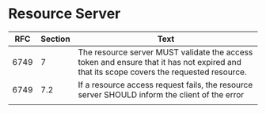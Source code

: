 # Resource Server

| RFC  | Section | Text                                                         |
| ---- | ------- | ------------------------------------------------------------ |
| 6749 | 7       | The resource server MUST validate the access token and ensure that it has not expired and that its scope covers the requested resource. |
| 6749 | 7.2     | If a resource access request fails, the resource server SHOULD inform the client of the error |
|      |         |                                                              |

